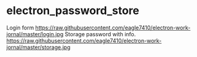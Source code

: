 # electron_password_store

Login form 
https://raw.githubusercontent.com/eagle7410/electron-work-jornal/master/login.jpg
Storage password with info.
https://raw.githubusercontent.com/eagle7410/electron-work-jornal/master/storage.jpg
